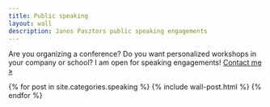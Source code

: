 ```yaml
---
title: Public speaking
layout: wall
description: Janos Pasztors public speaking engagements
---
```


<div class="cta">
<p>
    Are you organizing a conference? Do you want personalized workshops in your company or school? I am open for
    speaking engagements! <a href="/contact">Contact me &raquo;</a> 
</p>  
</div>

<div class="wall">
<div class="wall__postlist">
{% for post in site.categories.speaking %}
{% include wall-post.html %}
{% endfor %}
</div>
</div>
